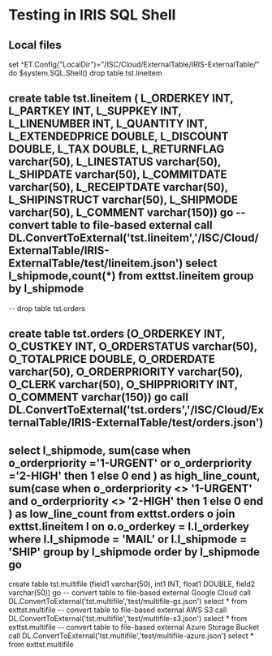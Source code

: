 # Testing in IRIS SQL Shell

## Local files

set ^ET.Config("LocalDir")="/ISC/Cloud/ExternalTable/IRIS-ExternalTable/"
do $system.SQL.Shell()
drop table tst.lineitem

create table tst.lineitem (
L_ORDERKEY INT,
L_PARTKEY INT,
L_SUPPKEY INT,
L_LINENUMBER INT,
L_QUANTITY INT,
L_EXTENDEDPRICE DOUBLE,
L_DISCOUNT DOUBLE,
L_TAX DOUBLE,
L_RETURNFLAG varchar(50),
L_LINESTATUS varchar(50),
L_SHIPDATE varchar(50),
L_COMMITDATE varchar(50),
L_RECEIPTDATE varchar(50),
L_SHIPINSTRUCT varchar(50),
L_SHIPMODE varchar(50), 
L_COMMENT varchar(150))
go
 -- convert table to file-based external
call DL.ConvertToExternal('tst.lineitem','/ISC/Cloud/ExternalTable/IRIS-ExternalTable/test/lineitem.json')
select l_shipmode,count(*) from exttst.lineitem group by l_shipmode
 --
 --
drop table tst.orders 

create table tst.orders 
(O_ORDERKEY INT, 
O_CUSTKEY INT, 
O_ORDERSTATUS varchar(50), 
O_TOTALPRICE DOUBLE, 
O_ORDERDATE varchar(50), 
O_ORDERPRIORITY varchar(50), 
O_CLERK varchar(50), 
O_SHIPPRIORITY INT, 
O_COMMENT varchar(150)) 
go
call DL.ConvertToExternal('tst.orders','/ISC/Cloud/ExternalTable/IRIS-ExternalTable/test/orders.json')
 --

select 
  l_shipmode,
  sum(case
    when o_orderpriority ='1-URGENT'
         or o_orderpriority ='2-HIGH'
    then 1
    else 0
end
  ) as high_line_count,
  sum(case
    when o_orderpriority <> '1-URGENT'
         and o_orderpriority <> '2-HIGH'
    then 1
    else 0
end
  ) as low_line_count
from
  exttst.orders o join exttst.lineitem l 
  on 
    o.o_orderkey = l.l_orderkey 
where 
  l.l_shipmode = 'MAIL' or l.l_shipmode = 'SHIP'
group by l_shipmode
order by l_shipmode
go
 --

create table tst.multifile 
(field1 varchar(50), 
int1 INT, 
float1 DOUBLE, 
field2 varchar(50))
go 
 -- convert table to file-based external Google Cloud
call DL.ConvertToExternal('tst.multifile','test/multifile-gs.json')
select * from exttst.multifile 
 -- convert table to file-based external AWS S3
call DL.ConvertToExternal('tst.multifile','test/multifile-s3.json')
select * from exttst.multifile
 -- convert table to file-based external Azure Storage Bucket
call DL.ConvertToExternal('tst.multifile','test/multifile-azure.json')
select * from exttst.multifile
